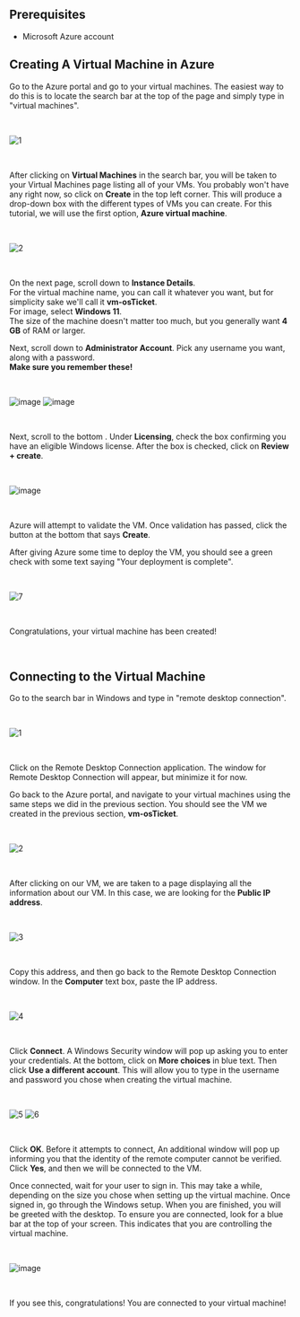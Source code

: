<h2>Prerequisites</h2>

- Microsoft Azure account

<h2>Creating A Virtual Machine in Azure</h2>

Go to the Azure portal and go to your virtual machines. The easiest way to do this is to locate the search bar at the top of the page and simply type in "virtual machines".

<br />

![1](https://github.com/cbh75/osticket-prereqs/assets/62080815/1c9898b8-14cf-42ff-8322-9586a87f2ba5)

<br />

After clicking on **Virtual Machines** in the search bar, you will be taken to your Virtual Machines page listing all of your VMs. You probably won't have any right now, so click on **Create** in the top left corner. This will produce a drop-down box with the different types of VMs you can create. For this tutorial, we will use the first option, **Azure virtual machine**.

<br />

![2](https://github.com/cbh75/osticket-prereqs/assets/62080815/1cb56175-eceb-480e-9c5a-24c006139e86)

<br />

<p>On the next page, scroll down to <b>Instance Details</b>. <br />
For the virtual machine name, you can call it whatever you want, but for simplicity sake we'll call it <b>vm-osTicket</b>. <br />
For image, select <b>Windows 11</b>. <br />
The size of the machine doesn't matter too much, but you generally want <b>4 GB</b> of RAM or larger.</p>

<p>Next, scroll down to <b>Administrator Account</b>. Pick any username you want, along with a password.<br />
<b>Make sure you remember these!</b></p>

<br />

![image](https://github.com/cbh75/osticket-prereqs/assets/62080815/e676cd14-d74a-47a8-b4ef-3f80bda23249)
![image](https://github.com/cbh75/osticket-prereqs/assets/62080815/537c0c69-e917-4773-acf4-c33186ad4cbe)

<br />

<p>Next, scroll to the bottom . Under <b>Licensing</b>, check the box confirming you have an eligible Windows license. After the box is checked, click on <b>Review + create</b>.</p>

<br />

![image](https://github.com/cbh75/osticket-prereqs/assets/62080815/c0eec9ea-f956-431c-88cb-acd6033d97a8)

<br />

<p>Azure will attempt to validate the VM. Once validation has passed, click the button at the bottom that says <b>Create</b>.</p>

<p>After giving Azure some time to deploy the VM, you should see a green check with some text saying "Your deployment is complete".</p>

<br />

![7](https://github.com/cbh75/osticket-prereqs/assets/62080815/8d8a31be-bf81-430a-9de4-008f18841873)

<br />

<p>Congratulations, your virtual machine has been created!</p>

<br />

<h2>Connecting to the Virtual Machine</h2>

<p>Go to the search bar in Windows and type in "remote desktop connection".</p>

<br />

![1](https://github.com/cbh75/osticket-prereqs/assets/62080815/64bc4f73-a2ad-4ff3-9b42-f351c045bb52)

<br />

<p>Click on the Remote Desktop Connection application. The window for Remote Desktop Connection will appear, but minimize it for now.</p>

<p>Go back to the Azure portal, and navigate to your virtual machines using the same steps we did in the previous section. You should see the VM we created in the previous section, <b>vm-osTicket</b>.</p>

<br />

![2](https://github.com/cbh75/osticket-prereqs/assets/62080815/c5ff3302-1c96-4d86-ab98-3469f4545196)

<br />

<p>After clicking on our VM, we are taken to a page displaying all the information about our VM. In this case, we are looking for the <b>Public IP address</b>.</p>

<br />

![3](https://github.com/cbh75/osticket-prereqs/assets/62080815/0b0d7b70-c3fc-4494-ab13-c367a1edb5e9)

<br />

<p>Copy this address, and then go back to the Remote Desktop Connection window. In the <b>Computer</b> text box, paste the IP address. </p>

<br />

![4](https://github.com/cbh75/osticket-prereqs/assets/62080815/6b9e7ecd-0043-473d-b753-65868e9aec17)

<br />

<p>Click <b>Connect</b>. A Windows Security window will pop up asking you to enter your credentials. At the bottom, click on <b>More choices</b> in blue text. Then click <b>Use a different account</b>. This will allow you to type in the username and password you chose when creating the virtual machine.</p>

<br />

![5](https://github.com/cbh75/osticket-prereqs/assets/62080815/874632ae-7dbf-40eb-add4-889c90c49aca)
![6](https://github.com/cbh75/osticket-prereqs/assets/62080815/2204a025-8fc4-4d91-b6fa-d34fc85d329e)

<br />

<p>Click <b>OK</b>. Before it attempts to connect, An additional window will pop up informing you that the identity of the remote computer cannot be verified. Click <b>Yes</b>, and then we will be connected to the VM.</p>

<p>Once connected, wait for your user to sign in. This may take a while, depending on the size you chose when setting up the virtual machine. Once signed in, go through the Windows setup. When you are finished, you will be greeted with the desktop. To ensure you are connected, look for a blue bar at the top of your screen. This indicates that you are controlling the virtual machine.</p>

<br />

![image](https://github.com/cbh75/osticket-prereqs/assets/62080815/64e1bc59-47f5-44a7-8023-53acc60d10c5)

<br />

<p>If you see this, congratulations! You are connected to your virtual machine!</p>
